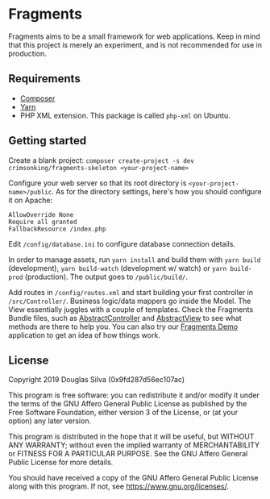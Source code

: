 # Fragments
Fragments aims to be a small framework for web applications. Keep in mind that this project is merely an experiment, and is not recommended for use in production.

## Requirements
- [Composer](https://getcomposer.org/)
- [Yarn](https://yarnpkg.com/)
- PHP XML extension. This package is called `php-xml` on Ubuntu.

## Getting started
Create a blank project:
`composer create-project -s dev crimsonking/fragments-skeleton <your-project-name>`

Configure your web server so that its root directory is `<your-project-name>/public`. As for the directory settings, here's how you should configure it on Apache:
```
AllowOverride None
Require all granted
FallbackResource /index.php
```

Edit `/config/database.ini` to configure database connection details.

In order to manage assets, run `yarn install` and build them with `yarn build` (development), `yarn build-watch` (development w/ watch) or `yarn build-prod` (production). The output goes to `/public/build/`.

Add routes in `/config/routes.xml` and start building your first controller in `/src/Controller/`. Business logic/data mappers go inside the Model. The View essentially juggles with a couple of templates. Check the Fragments Bundle files, such as [AbstractController](https://github.com/o-alquimista/fragments/blob/master/src/Fragments/Bundle/Controller/AbstractController.php) and [AbstractView](https://github.com/o-alquimista/fragments/blob/master/src/Fragments/Bundle/View/AbstractView.php) to see what methods are there to help you. You can also try our [Fragments Demo](https://github.com/o-alquimista/fragments-demo) application to get an idea of how things work.

## License
Copyright 2019 Douglas Silva (0x9fd287d56ec107ac)

This program is free software: you can redistribute it and/or modify
it under the terms of the GNU Affero General Public License as published by
the Free Software Foundation, either version 3 of the License, or
(at your option) any later version.

This program is distributed in the hope that it will be useful,
but WITHOUT ANY WARRANTY; without even the implied warranty of
MERCHANTABILITY or FITNESS FOR A PARTICULAR PURPOSE.  See the
GNU Affero General Public License for more details.

You should have received a copy of the GNU Affero General Public License
along with this program.  If not, see <https://www.gnu.org/licenses/>.
